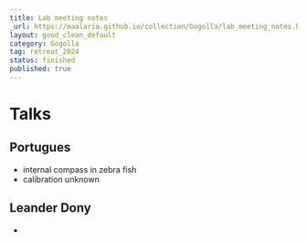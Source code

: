 ```yaml
---
title: Lab meeting notes
_url: https://maalaria.github.io/collection/Gogolla/lab_meeting_notes.html
layout: good_clean_default
category: Gogolla
tag: retreat_2024
status: finished
published: true
---
```


# Talks

## Portugues

- internal compass in zebra fish
- calibration unknown

## Leander Dony

-
